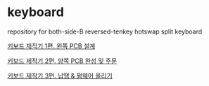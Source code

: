 # keyboard
repository for both-side-B reversed-tenkey hotswap split keyboard

[키보드 제작기 1편. 왼쪽 PCB 설계](./%EC%A0%9C%EC%9E%91%EA%B8%B0/1.%20%EC%99%BC%EC%AA%BD%20pcb/README.md)

[키보드 제작기 2편. 양쪽 PCB 완성 및 주문](./%EC%A0%9C%EC%9E%91%EA%B8%B0/2.%20%EC%96%91%EC%AA%BD%20PCB%20%EC%99%84%EC%84%B1%20%EB%B0%8F%20%EC%A3%BC%EB%AC%B8/README.md)

[키보드 제작기 3편. 납땜 & 펌웨어 올리기](./제작기/3.%20납땜%20&%20펌웨어/README.md)